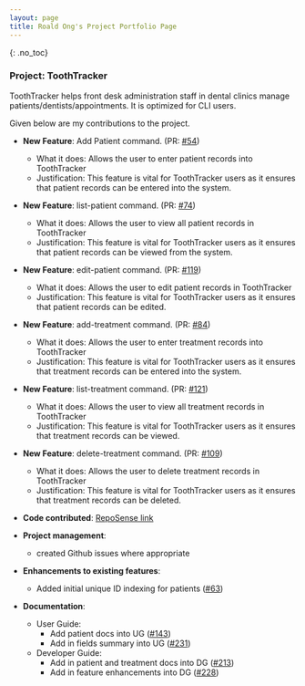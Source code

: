 ```yaml
---
layout: page
title: Roald Ong's Project Portfolio Page
---
```


{: .no_toc}
### Project: ToothTracker

ToothTracker helps front desk administration staff in dental clinics manage
patients/dentists/appointments. It is optimized for CLI users.

Given below are my contributions to the project.

* **New Feature**: Add Patient command.
  (PR: [#54](https://github.com/AY2324S1-CS2103T-W10-3/tp/pull/54))
    * What it does: Allows the user to enter patient records into ToothTracker
    * Justification: This feature is vital for ToothTracker users as it ensures that patient records can be entered into the system.

* **New Feature**: list-patient command.
  (PR: [#74](https://github.com/AY2324S1-CS2103T-W10-3/tp/pull/74))
    * What it does: Allows the user to view all patient records in ToothTracker
    * Justification: This feature is vital for ToothTracker users as it ensures that patient records can be viewed from the system.

* **New Feature**: edit-patient command.
    (PR: [#119](https://github.com/AY2324S1-CS2103T-W10-3/tp/pull/119))
    * What it does: Allows the user to edit patient records in ToothTracker
    * Justification: This feature is vital for ToothTracker users as it ensures that patient records can be edited.

* **New Feature**: add-treatment command.
    (PR: [#84](https://github.com/AY2324S1-CS2103T-W10-3/tp/pull/84))
    * What it does: Allows the user to enter treatment records into ToothTracker
    * Justification: This feature is vital for ToothTracker users as it ensures that treatment records can be entered into the system.

* **New Feature**: list-treatment command.
    (PR: [#121](https://github.com/AY2324S1-CS2103T-W10-3/tp/pull/121))
    * What it does: Allows the user to view all treatment records in ToothTracker
    * Justification: This feature is vital for ToothTracker users as it ensures that treatment records can be viewed.

* **New Feature**: delete-treatment command.
    (PR: [#109](https://github.com/AY2324S1-CS2103T-W10-3/tp/pull/109))
    * What it does: Allows the user to delete treatment records in ToothTracker
    * Justification: This feature is vital for ToothTracker users as it ensures that treatment records can be deleted.


* **Code contributed**: [RepoSense link](https://nus-cs2103-ay2324s1.github.io/tp-dashboard/?search=synap&breakdown=false&sort=groupTitle%20dsc&sortWithin=title&since=2023-09-22&timeframe=commit&mergegroup=&groupSelect=groupByRepos&tabOpen=true&tabType=authorship&zFR=false&tabAuthor=SynapseProgramming&tabRepo=AY2324S1-CS2103T-W10-3%2Ftp%5Bmaster%5D&authorshipIsMergeGroup=false&authorshipFileTypes=docs~functional-code~test-code~other&authorshipIsBinaryFileTypeChecked=false&authorshipIsIgnoredFilesChecked=false)

* **Project management**:
    * created Github issues where appropriate


* **Enhancements to existing features**:
    * Added initial unique ID indexing for patients ([#63](https://github.com/AY2324S1-CS2103T-W10-3/tp/pull/63))

* **Documentation**:
    * User Guide:
      * Add patient docs into UG ([#143](https://github.com/AY2324S1-CS2103T-W10-3/tp/pull/143))
      * Add in fields summary into UG ([#231](https://github.com/AY2324S1-CS2103T-W10-3/tp/pull/231))
    * Developer Guide:
        * Add in patient and treatment docs into DG ([#213](https://github.com/AY2324S1-CS2103T-W10-3/tp/pull/213))
        * Add in feature enhancements into DG ([#228](https://github.com/AY2324S1-CS2103T-W10-3/tp/pull/228))


